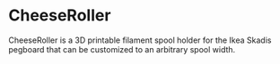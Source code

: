 # CheeseRoller

CheeseRoller is a 3D printable filament spool holder
for the Ikea Skadis pegboard that can be customized
to an arbitrary spool width.